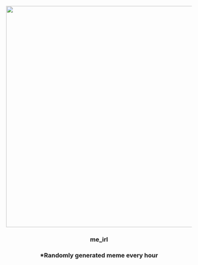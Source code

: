 <p align="center">
        <img src="https://i.imgur.com/jAu72lE.jpg" width="600" height="600">
        </p>
        <h3 align="center">me_irl</h3>
        <h3 align="center">*Randomly generated meme every hour</h3>
    